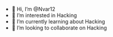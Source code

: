 - 👋 Hi, I’m @Nvar12
- 👀 I’m interested in Hacking
- 🌱 I’m currently learning about Hacking
- 💞 I’m looking to collaborate on Hacking

<!---
Nvar12/Nvar12 is a ✨ special ✨ repository because its `README.md` (this file) appears on your GitHub profile.
You can click the Preview link to take a look at your changes.
--->
